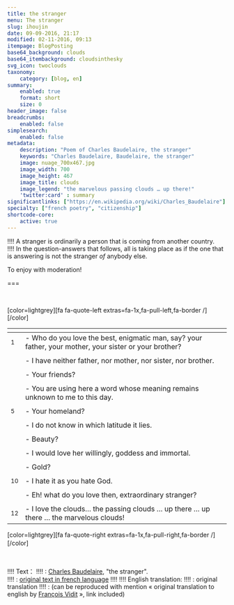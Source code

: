 ```yaml
---
title: the stranger
menu: The stranger
slug: ihoujin
date: 09-09-2016, 21:17
modified: 02-11-2016, 09:13
itempage: BlogPosting
base64_background: clouds
base64_itembackground: cloudsinthesky
svg_icon: twoclouds
taxonomy:
    category: [blog, en]
summary:
    enabled: true
    format: short
    size: 0
header_image: false
breadcrumbs:
    enabled: false
simplesearch:
    enabled: false
metadata:
    description: "Poem of Charles Baudelaire, the stranger"
    keywords: "Charles Baudelaire, Baudelaire, the stranger"
    image: nuage_700x467.jpg
    image_width: 700
    image_height: 467
    image_title: clouds
    image_legend: "the marvelous passing clouds … up there!"
    'twitter:card' : summary
significantlinks: ["https://en.wikipedia.org/wiki/Charles_Baudelaire"]
specialty: ["french poetry", "citizenship"]
shortcode-core:
    active: true
---
```

!!!! A stranger is ordinarily a person that is coming from another country.  
!!!! In the question-answers that follows, all is taking place as if the one that is answering is not the stranger _of_ anybody else.

To enjoy with moderation!

===

<br>

[color=lightgrey][fa fa-quote-left extras=fa-1x,fa-pull-left,fa-border /][/color]

<div id="translation-text-rousi" markdown="1">

|   | <span hidden>hidden</span> |
| - | -------------------------- |
| <sup>1</sup> | - Who do you love the best, enigmatic man, say?  your father, your mother, your sister or your brother? |
|   |   |
|   | - I have neither father, nor mother, nor sister, nor brother. |
|   |   |
|   | - Your friends? |
|   |   |
|   | - You are using here a word whose meaning remains unknown to me to this day. |
|   |   |
| <sup>5</sup> | - Your homeland? |
|   |   |
|   | - I do not know in which latitude it lies. |
|   |   |
|   | - Beauty? |
|   |   |
|   | - I would love her willingly, goddess and immortal. |
|   |   |
|   | - Gold? |
|   |   |
| <sup>10</sup> | - I hate it as you hate God. |
|   |   |
|   | - Eh! what do you love then, extraordinary stranger? |
|   |   |
| <sup>12</sup> | - I love the clouds… the passing clouds … up there … up there … the marvelous clouds! |

</div>

[color=lightgrey][fa fa-quote-right extras=fa-1x,fa-pull-right,fa-border /][/color]　　

<br>

!!!! Text：
!!!! : [Charles Baudelaire][1], "the stranger".  
!!!! : [original text in french language][2]
!!!! 
!!!! English translation:
!!!! : original translation
!!!! : (can be reproduced with mention « original translation to english by [François Vidit][3] », link included)  

[1]: https://en.wikipedia.org/wiki/Charles_Baudelaire "https://en.wikipedia.org/wiki/Charles Baudelaire"
[2]: https://francois-vidit.com/blog/fr/ikokujin "l'étranger"
[3]: https://francois-vidit.com/blog/en/ikokujin "the stranger"